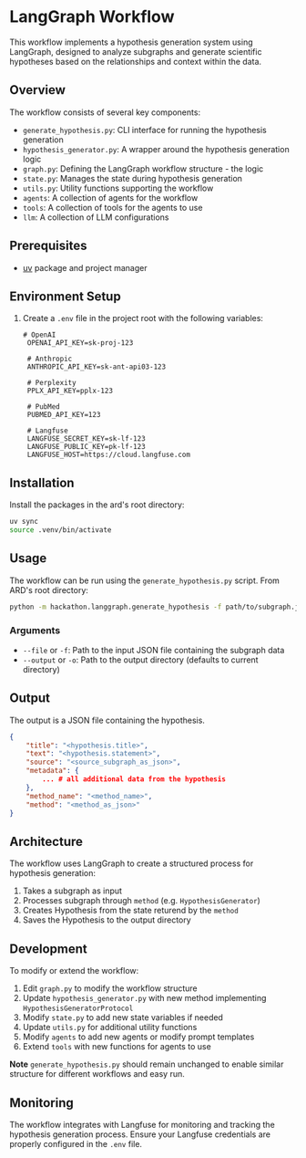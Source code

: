 # LangGraph Workflow

This workflow implements a hypothesis generation system using LangGraph, designed to analyze subgraphs and generate scientific hypotheses based on the relationships and context within the data.

## Overview

The workflow consists of several key components:
- `generate_hypothesis.py`: CLI interface for running the hypothesis generation
- `hypothesis_generator.py`: A wrapper around the hypothesis generation logic
- `graph.py`: Defining the LangGraph workflow structure - the logic
- `state.py`: Manages the state during hypothesis generation
- `utils.py`: Utility functions supporting the workflow
- `agents`: A collection of agents for the workflow
- `tools`: A collection of tools for the agents to use
- `llm`: A collection of LLM configurations

## Prerequisites

- [uv](https://docs.astral.sh/uv/getting-started/installation/) package and project manager


## Environment Setup

1. Create a `.env` file in the project root with the following variables:
   ```
   # OpenAI
    OPENAI_API_KEY=sk-proj-123

    # Anthropic
    ANTHROPIC_API_KEY=sk-ant-api03-123

    # Perplexity
    PPLX_API_KEY=pplx-123

    # PubMed
    PUBMED_API_KEY=123

    # Langfuse
    LANGFUSE_SECRET_KEY=sk-lf-123
    LANGFUSE_PUBLIC_KEY=pk-lf-123
    LANGFUSE_HOST=https://cloud.langfuse.com
   ```

## Installation

Install the packages in the ard's root directory:
```bash
uv sync
source .venv/bin/activate
```

## Usage

The workflow can be run using the `generate_hypothesis.py` script.
From ARD's root directory:

```bash
python -m hackathon.langgraph.generate_hypothesis -f path/to/subgraph.json --output output_directory
```

### Arguments

- `--file` or `-f`: Path to the input JSON file containing the subgraph data
- `--output` or `-o`: Path to the output directory (defaults to current directory)


## Output

The output is a JSON file containing the hypothesis.
```json
{
    "title": "<hypothesis.title>",
    "text": "<hypothesis.statement>",
    "source": "<source_subgraph_as_json>",
    "metadata": {
        ... # all additional data from the hypothesis
    },
    "method_name": "<method_name>",
    "method": "<method_as_json>"
}
```

## Architecture

The workflow uses LangGraph to create a structured process for hypothesis generation:
1. Takes a subgraph as input
2. Processes subgraph through `method` (e.g. `HypothesisGenerator`)
3. Creates Hypothesis from the state returend by the `method`
3. Saves the Hypothesis to the output directory

## Development

To modify or extend the workflow:
1. Edit `graph.py` to modify the workflow structure
2. Update `hypothesis_generator.py` with new method implementing `HypothesisGeneratorProtocol`
3. Modify `state.py` to add new state variables if needed
4. Update `utils.py` for additional utility functions
5. Modify `agents` to add new agents or modify prompt templates
6. Extend `tools` with new functions for agents to use

**Note** 
`generate_hypothesis.py` should remain unchanged to enable similar structure for different workflows and easy run.

## Monitoring

The workflow integrates with Langfuse for monitoring and tracking the hypothesis generation process. Ensure your Langfuse credentials are properly configured in the `.env` file.
